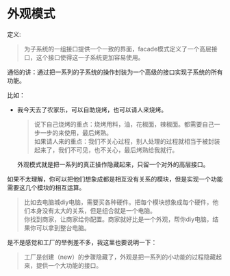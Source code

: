 # 外观模式 

定义:  
  > 为子系统的一组接口提供一个一致的界面，facade模式定义了一个高层接口，这个接口使得这一子系统更加容易使用。  

通俗的讲：通过把一系列的子系统的操作封装为一个高级的接口实现子系统的所有功能。

比如：  
  - 我今天去了农家乐，可以自助烧烤，也可以请人来烧烤。
    > 说下自己烧烤的重点：烧烤用料，油，花椒面，辣椒面。都需要自己一步一步的来使用，最后烤熟。  
      如果请人来的重点：我们不关心过程，别人处理的过程就相当于被封装起来了，我们不可见，也不关心，最后烤熟给我就行。   
    
    外观模式就是把一系列的真正操作隐藏起来，只留一个对外的高层接口。  

如果不太理解，你可以把他们想象成都是相互没有关系的模块，但是实现一个功能需要这几个模块的相互运算。
 
> 比如去电脑城diy电脑，需要买各种硬件。把每个模块想象成每个硬件，他们本身没有太大的关系，但是组合就是一个电脑。   
> 你找到商家，让商家给你配置。商家就好比是一个外观，帮你diy电脑，结果你可以拿到整台电脑。

是不是感觉和工厂的举例差不多，我这里也要说明一下：
   > 工厂是创建（new）的步骤隐藏了，外观是把一系列的小功能的过程隐藏起来，提供一个大功能的接口。